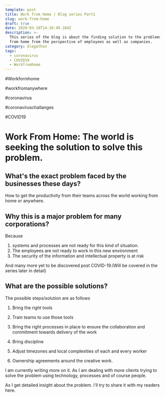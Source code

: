 ```yaml
---
template: post
title: Work from Home | Blog series Part1
slug: work-from-home
draft: true
date: 2020-03-18T14:16:49.184Z
description: >-
  This series of the blog is about the finding solution to the problems of work
  from home from the perspective of employees as well as companies.
category: blogathon
tags:
  - coronavirus
  - COVID19
  - Workfromhome
---
```

\#Workformhome

\#workfromanywhere

\#coronavirus

\#coronaviruschallanges

\#COVID19

# Work From Home: The world is seeking the solution to solve this problem.

## What's the exact problem faced by the businesses these days?

How to get the productivity from their teams across the world working from home or anywhere.

## Why this is a major problem for many corporations?

Because 

1. systems and processes are not ready for this kind of situation.
2. The employees are not ready to work in this new environment
3. The security of the information and intellectual property is at risk

And many more yet to be discovered post COVID-19.(Will be covered in the series later in detail)

## What are the possible solutions?

The possible steps/solution are as follows

1. Bring the right tools

2. Train teams to use those tools

3. Bring the right processes in place to ensure the collaboration and commitment towards delivery of the work

4. Bring discipline

5. Adjust timezones and local complexities of each and every worker

6. Ownership agreements around the creative work.



I am currently writing more on it. As I am dealing with more clients trying to solve the problem using technology, processes and of course people.



As I get detailed insight about the problem. i'll try to share it with my readers here.
